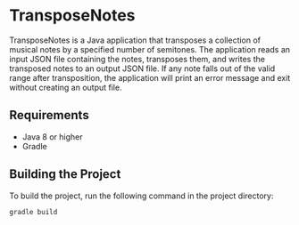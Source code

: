 # TransposeNotes

TransposeNotes is a Java application that transposes a collection of musical notes by a specified number of semitones. The application reads an input JSON file containing the notes, transposes them, and writes the transposed notes to an output JSON file. If any note falls out of the valid range after transposition, the application will print an error message and exit without creating an output file.

## Requirements

- Java 8 or higher
- Gradle

## Building the Project

To build the project, run the following command in the project directory:

```sh
gradle build

